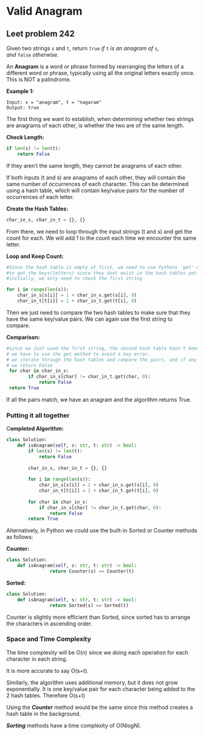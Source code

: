 # Valid Anagram

## Leet problem 242

Given two strings `s` and `t`, return `true` *if* `t` *is an anagram of* `s`*, and* `false` *otherwise*.

An **Anagram** is a word or phrase formed by rearranging the letters of a different word or phrase, typically using all the original letters exactly once. This is NOT a palindrome.

**Example 1:**

```
Input: s = "anagram", t = "nagaram"
Output: true
```

The first thing we want to establish, when determining whether two strings are anagrams of each other, is whether the two are of the same length. 

**Check Length:**

```python
if len(s) != len(t): 
	return False
```

If they aren’t the same length, they cannot be anagrams of each other. 

If both inputs (t and s) are anagrams of each other, they will contain the same number of occurrences of each character. This can be determined using a hash table, which will contain key/value pairs for the number of occurrences of each letter.

**Create the Hash Tables:**

```python
char_in_s, char_in_t = {}, {}
```

From there, we need to loop through the input strings (t and s) and get the count for each. We will add 1 to the count each time we encounter the same letter.

**Loop and Keep Count:**

```python
#Since the hash table is empty at first, we need to use Pythons 'get' method 
#to get the keys(letters) since they dont exist in the hash tables yet.
#initially, we only need to check the first string

for i in range(len(s)):
	char_in_s[s[i]] = 1 + char_in_s.get(s[i], 0)
	char_in_t[t[i]] = 1 + char_in_t.get(t[i], 0)
```

Then we just need to compare the two hash tables to make sure that they have the same key/value pairs. We can again use the first string to compare.

**Comparison:**

```python
#since we just used the first string, the second hash table hasn't been filled yet
# we have to use the get method to avoid a key error.
# we iterate through the hash tables and compare the pairs, and if any dont match, 
# we return False
 for char in char_in_s:
		if char_in_s[char] != char_in_t.get(char, 0): 
			return False
 return True 
```

If all the pairs match, we have an anagram and the algorithm returns True.

### Putting it all together

C**ompleted Algorithm:**

```python
class Solution:
    def isAnagram(self, s: str, t: str) -> bool:
        if len(s) != len(t):
            return False
        
        char_in_s, char_in_t = {}, {}
        
        for i in range(len(s)):
            char_in_s[s[i]] = 1 + char_in_s.get(s[i], 0)
            char_in_t[t[i]] = 1 + char_in_t.get(t[i], 0)
        
        for char in char_in_s:
            if char_in_s[char] != char_in_t.get(char, 0):
                return False
        return True
```

Alternatively, in Python we could use the built-in Sorted or Counter methods as follows:

**Counter:**

```python
class Solution:
    def isAnagram(self, s: str, t: str) -> bool:
				return Counter(s) == Counter(t)
```

**Sorted:**

```python
class Solution:
    def isAnagram(self, s: str, t: str) -> bool:
				return Sorted(s) == Sorted(t)
```

Counter is slightly more efficient than Sorted, since sorted has to arrange the characters in ascending order.

### Space and Time Complexity

The time complexity will be O(n) since we doing each operation for each character in each string.

It is more accurate to say O(s+t).

Similarly, the algorithm uses additional memory, but it does not grow exponentially.  It is one key/value pair for each character being added to the 2  hash tables. Therefore O(s+t)

Using the ***Counter*** method would be the same since this method creates a hash table in the background.

***Sorting*** methods have a time complexity of O(NlogN).
